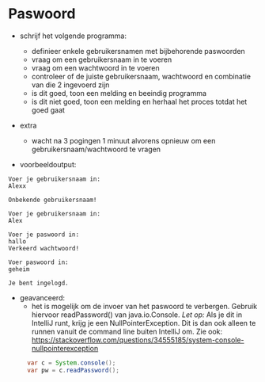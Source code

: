 # Paswoord

- schrijf het volgende programma: 
    - definieer enkele gebruikersnamen met bijbehorende paswoorden
    - vraag om een gebruikersnaam in te voeren
    - vraag om een wachtwoord in te voeren
    - controleer of de juiste gebruikersnaam, wachtwoord en combinatie van die 2 ingevoerd zijn
    - is dit goed, toon een melding en beeindig programma
    - is dit niet goed, toon een melding en herhaal het proces totdat het goed gaat
    
- extra
    - wacht na 3 pogingen 1 minuut alvorens opnieuw om een gebruikersnaam/wachtwoord te vragen
    
- voorbeeldoutput:

```shell script
Voer je gebruikersnaam in:
Alexx

Onbekende gebruikersnaam!

Voer je gebruikersnaam in:
Alex

Voer je paswoord in:
hallo
Verkeerd wachtwoord!

Voer paswoord in:
geheim

Je bent ingelogd.

```         

- geavanceerd:
    - het is mogelijk om de invoer van het paswoord te verbergen. Gebruik hiervoor readPassword() van java.io.Console. *Let op:* Als je dit in IntelliJ runt, krijg je een NullPointerException. Dit is dan ook alleen te runnen vanuit de command line buiten IntelliJ om. Zie ook: https://stackoverflow.com/questions/34555185/system-console-nullpointerexception
    ```java
      var c = System.console();
      var pw = c.readPassword();      
    ```
